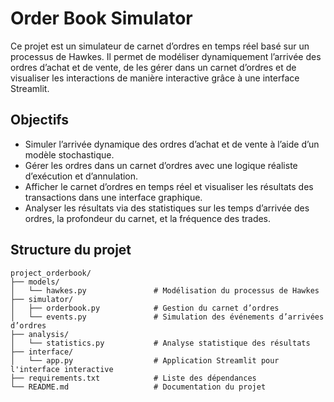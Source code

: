 # Order Book Simulator

Ce projet est un simulateur de carnet d’ordres en temps réel basé sur un processus de Hawkes. Il permet de modéliser dynamiquement l’arrivée des ordres d’achat et de vente, de les gérer dans un carnet d’ordres et de visualiser les interactions de manière interactive grâce à une interface Streamlit.

## Objectifs

- Simuler l’arrivée dynamique des ordres d’achat et de vente à l’aide d’un modèle stochastique.
- Gérer les ordres dans un carnet d’ordres avec une logique réaliste d’exécution et d’annulation.
- Afficher le carnet d’ordres en temps réel et visualiser les résultats des transactions dans une interface graphique.
- Analyser les résultats via des statistiques sur les temps d’arrivée des ordres, la profondeur du carnet, et la fréquence des trades.

## Structure du projet

```plaintext
project_orderbook/
├── models/
│   └── hawkes.py               # Modélisation du processus de Hawkes
├── simulator/
│   ├── orderbook.py            # Gestion du carnet d’ordres
│   └── events.py               # Simulation des événements d’arrivées d’ordres
├── analysis/
│   └── statistics.py           # Analyse statistique des résultats
├── interface/
│   └── app.py                  # Application Streamlit pour l'interface interactive
├── requirements.txt            # Liste des dépendances
└── README.md                   # Documentation du projet

